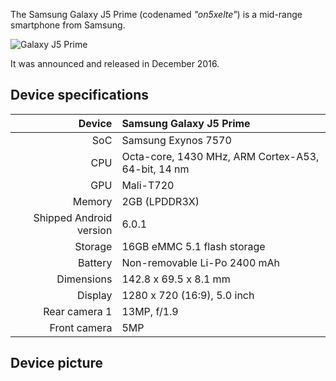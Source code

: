 The Samsung Galaxy J5 Prime (codenamed _"on5xelte"_) is a mid-range smartphone from Samsung.


![Galaxy J5 Prime ](https://productimages.hepsiburada.net/s/1/550/9503429296178.jpg/format:webp)

It was announced and released in December 2016.

## Device specifications

| Device       | Samsung Galaxy J5 Prime                            |
| -----------: | :----------------------------------------------    |
| SoC          | Samsung Exynos 7570                                |
| CPU          | Octa-core, 1430 MHz, ARM Cortex-A53, 64-bit, 14 nm |
| GPU          | Mali-T720                                          |
| Memory       | 2GB (LPDDR3X)                                      |
| Shipped Android version | 6.0.1                                   |
| Storage      | 16GB eMMC 5.1 flash storage                        |
| Battery      | Non-removable Li-Po 2400 mAh                       |
| Dimensions   | 142.8 x 69.5 x 8.1 mm                              |
| Display      | 1280 x 720 (16:9), 5.0  inch                       |
| Rear camera 1 | 13MP, f/1.9                                       |
| Front camera  | 5MP                                               |

## Device picture

